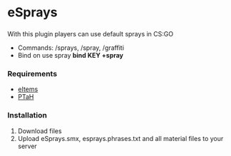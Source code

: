# eSprays
###
With this plugin players can use default sprays in CS:GO

- Commands: /sprays, /spray, /graffiti
- Bind on use spray **bind KEY +spray**


### Requirements
 - [eItems](https://github.com/ESK0/eItems)
 - [PTaH](https://github.com/komashchenko/PTaH)

### Installation
1. Download files
2. Upload eSprays.smx, esprays.phrases.txt and all material files to your server
